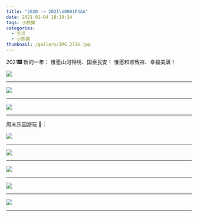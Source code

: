 ```yaml
---
title: "2020 -> 2021\U0001F4AA"
date: 2021-01-04 18:19:24
tags: 小熊猫
categories:
  - 生活
  - 小熊猫
thumbnail: /gallary/IMG_2726.jpg
---
```


2021🎆 新的一年：
惟愿山河锦绣、国泰民安！
惟愿和顺致祥、幸福美满！

![](/gallary/IMG_2724.jpg)

---

<!-- more -->

![](/gallary/IMG_2723.jpg)

---

![](/gallary/IMG_2725.jpg)

---

周末乐园游玩 🏰：

![](/gallary/IMG_2720.jpg)

---

![](/gallary/IMG_2721.jpg)

---

![](/gallary/IMG_2718.jpg)

---

![](/gallary/IMG_2719.jpg)

---

![](/gallary/IMG_2722.jpg)

---
